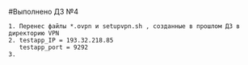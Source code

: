 #Выполнено ДЗ №4


	1. Перенес файлы *.ovpn и setupvpn.sh , созданные в прошлом ДЗ в директорию VPN
	2. testapp_IP = 193.32.218.85
	   testapp_port = 9292
	3. 
